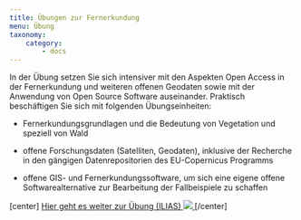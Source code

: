 ```yaml
---
title: Übungen zur Fernerkundung 
menu: Übung
taxonomy:
    category:
        - docs
---
```


In der Übung setzen Sie sich intensiver mit den Aspekten Open Access in der Fernerkundung und weiteren offenen Geodaten sowie mit der Anwendung von Open Source Software auseinander. Praktisch beschäftigen Sie sich mit folgenden Übungseinheiten:

+ Fernerkundungsgrundlagen und die Bedeutung von Vegetation und speziell von Wald 

+ offene Forschungsdaten (Satelliten, Geodaten), inklusive der Recherche in den gängigen Datenrepositorien des EU-Copernicus Programms

+ offene GIS- und Fernerkundungssoftware, um sich eine eigene offene Softwarealternative zur Bearbeitung der Fallbeispiele zu schaffen


[center]
<a href="https://ilias.opengeoedu.de/ilias/goto.php?target=lm_144&client_id=opengeoedu" markdown="1" target="_blank">
Hier geht es weiter zur Übung (ILIAS)
![](/images/exercise.png?resize=200,200)
</a>
[/center]
